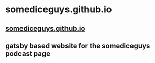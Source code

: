 # somediceguys.github.io

## [somediceguys.github.io](https://somediceguys.github.io/)

## gatsby based website for the somediceguys podcast page
